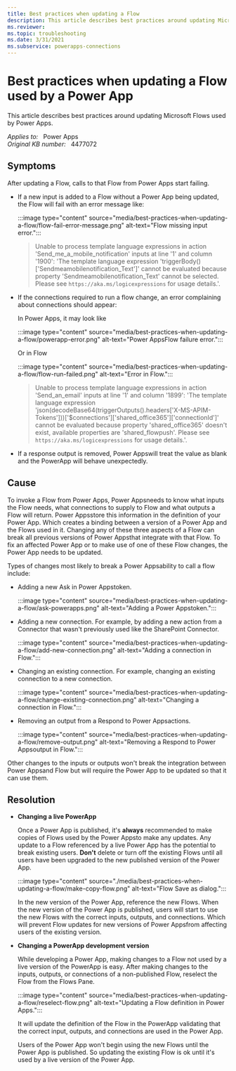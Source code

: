 ```yaml
---
title: Best practices when updating a Flow
description: This article describes best practices around updating Microsoft Flows used by Power Apps.
ms.reviewer: 
ms.topic: troubleshooting
ms.date: 3/31/2021
ms.subservice: powerapps-connections
---
```

# Best practices when updating a Flow used by a Power App

This article describes best practices around updating Microsoft Flows used by Power Apps.

_Applies to:_ &nbsp; Power Apps  
_Original KB number:_ &nbsp; 4477072

## Symptoms

After updating a Flow, calls to that Flow from Power Apps start failing.

- If a new input is added to a Flow without a Power App being updated, the Flow will fail with an error message like:

    :::image type="content" source="media/best-practices-when-updating-a-flow/flow-fail-error-message.png" alt-text="Flow missing input error.":::

    > Unable to process template language expressions in action 'Send_me_a_mobile_notification' inputs at line '1' and column '1900': 'The template language expression 'triggerBody()['Sendmeamobilenotification_Text']' cannot be evaluated because property 'Sendmeamobilenotification_Text' cannot be selected. Please see `https://aka.ms/logicexpressions` for usage details.'.

- If the connections required to run a flow change, an error complaining about connections should appear:

    In Power Apps, it may look like

    :::image type="content" source="media/best-practices-when-updating-a-flow/powerapp-error.png" alt-text="Power AppsFlow failure error.":::

    Or in Flow

    :::image type="content" source="media/best-practices-when-updating-a-flow/flow-run-failed.png" alt-text="Error in Flow.":::

    > Unable to process template language expressions in action 'Send_an_email' inputs at line '1' and column '1899': 'The template language expression 'json(decodeBase64(triggerOutputs().headers['X-MS-APIM-Tokens']))['$connections']['shared_office365']['connectionId']' cannot be evaluated because property 'shared_office365' doesn't exist, available properties are 'shared_flowpush'. Please see `https://aka.ms/logicexpressions` for usage details.'.

- If a response output is removed, Power Appswill treat the value as blank and the PowerApp will behave unexpectedly.  

## Cause

To invoke a Flow from Power Apps, Power Appsneeds to know what inputs the Flow needs, what connections to supply to Flow and what outputs a Flow will return. Power Appsstore this information in the definition of your Power App. Which creates a binding between a version of a Power App and the Flows used in it. Changing any of these three aspects of a Flow can break all previous versions of Power Appsthat integrate with that Flow. To fix an affected Power App or to make use of one of these Flow changes, the Power App needs to be updated.

Types of changes most likely to break a Power Appsability to call a flow include:

- Adding a new Ask in Power Appstoken.

    :::image type="content" source="media/best-practices-when-updating-a-flow/ask-powerapps.png" alt-text="Adding a Power Appstoken.":::

- Adding a new connection. For example, by adding a new action from a Connector that wasn't previously used like the SharePoint Connector.

    :::image type="content" source="media/best-practices-when-updating-a-flow/add-new-connection.png" alt-text="Adding a connection in Flow.":::

- Changing an existing connection. For example, changing an existing connection to a new connection.

    :::image type="content" source="media/best-practices-when-updating-a-flow/change-existing-connection.png" alt-text="Changing a connection in Flow.":::

- Removing an output from a Respond to Power Appsactions.

    :::image type="content" source="media/best-practices-when-updating-a-flow/remove-output.png" alt-text="Removing a Respond to Power Appsoutput in Flow.":::

Other changes to the inputs or outputs won't break the integration between Power Appsand Flow but will require the Power App to be updated so that it can use them.

## Resolution

- **Changing a live PowerApp**  

    Once a Power App is published, it's **always** recommended to make copies of Flows used by the Power Appsto make any updates. Any update to a Flow referenced by a live Power App has the potential to break existing users. **Don't** delete or turn off the existing Flows until all users have been upgraded to the new published version of the Power App.

    :::image type="content" source="./media/best-practices-when-updating-a-flow/make-copy-flow.png" alt-text="Flow Save as dialog.":::

    In the new version of the Power App, reference the new Flows. When the new version of the Power App is published, users will start to use the new Flows with the correct inputs, outputs, and connections. Which will prevent Flow updates for new versions of Power Appsfrom affecting users of the existing version.

- **Changing a PowerApp development version**

    While developing a Power App, making changes to a Flow not used by a live version of the PowerApp is easy. After making changes to the inputs, outputs, or connections of a non-published Flow,  reselect the Flow from the Flows Pane.

    :::image type="content" source="media/best-practices-when-updating-a-flow/reselect-flow.png" alt-text="Updating a Flow definition in Power Apps.":::

    It will update the definition of the Flow in the PowerApp validating that the correct input, outputs, and connections are used in the Power App.

    Users of the Power App won't begin using the new Flows until the Power App is published. So updating the existing Flow is ok until it's used by a live version of the Power App.
